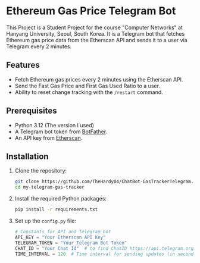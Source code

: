 # Ethereum Gas Price Telegram Bot

This Project is a Student Project for the course "Computer Networks" at Hanyang University, Seoul, South Korea. 
It is a Telegram bot that fetches Ethereum gas price data from the Etherscan API and sends it to a user via Telegram every 2 minutes.

## Features
- Fetch Ethereum gas prices every 2 minutes using the Etherscan API.
- Send the Fast Gas Price and First Gas Used Ratio to a user.
- Ability to reset change tracking with the `/restart` command.

## Prerequisites
- Python 3.12 (The version I used)
- A Telegram bot token from [BotFather](https://core.telegram.org/bots#botfather).
- An API key from [Etherscan](https://etherscan.io/apis).

## Installation

1. Clone the repository:
   ```bash
   git clone https://github.com/TheHardy04/ChatBot-GasTrackerTelegram.git
   cd my-telegram-gas-tracker
2. Install the required Python packages:
   ```bash
   pip install -r requirements.txt
3. Set up the `config.py` file:
   ```python
   # Constants for API and Telegram bot
   API_KEY = "Your Etherscan API Key"
   TELEGRAM_TOKEN = "Your Telegram Bot Token"
   CHAT_ID = "Your Chat Id"  # to find ChatID https://api.telegram.org/bot<YourBOTToken>/getUpdates
   TIME_INTERVAL = 120  # Time interval for sending updates (in seconds)
   ```

